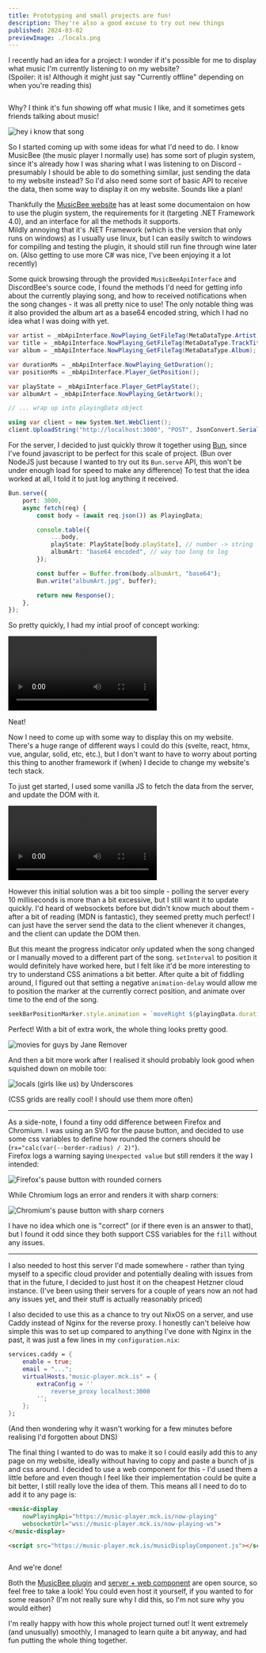 ```yaml
---
title: Prototyping and small projects are fun!
description: They're also a good excuse to try out new things
published: 2024-03-02
previewImage: ./locals.png
---
```


I recently had an idea for a project: I wonder if it's possible for me to display what music I'm currently listening to on my website?  
(Spoiler: it is! Although it might just say "Currently offline" depending on when you're reading this)

<p class="music-display-container">
	<music-display nowPlayingApi="https://music-player.mck.is/now-playing" websocketUrl="wss://music-player.mck.is/now-playing-ws">
	</music-display>

  <script src="https://music-player.mck.is/musicDisplayComponent.js"></script>
</p>

Why? I think it's fun showing off what music I like, and it sometimes gets friends talking about music!

![hey i know that song](./hey-i-know-that-song.png)

So I started coming up with some ideas for what I'd need to do. I know MusicBee (the music player I normally use) has some sort of plugin system, since it's already how I was sharing what I was listening to on Discord - presumably I should be able to do something similar, just sending the data to my website instead? So I'd also need some sort of basic API to receive the data, then some way to display it on my website. Sounds like a plan!

Thankfully the [MusicBee website](https://www.getmusicbee.com/help/api/) has at least some documentaion on how to use the plugin system, the requirements for it (targeting .NET Framework 4.0), and an interface for all the methods it supports.  
Mildly annoying that it's .NET Framework (which is the version that only runs on windows) as I usually use linux, but I can easily switch to windows for compiling and testing the plugin, it should still run fine through wine later on. (Also getting to use more C# was nice, I've been enjoying it a lot recently)

Some quick browsing through the provided `MusicBeeApiInterface` and DiscordBee's source code, I found the methods I'd need for getting info about the currently playing song, and how to received notifications when the song changes - it was all pretty nice to use! The only notable thing was it also provided the album art as a base64 encoded string, which I had no idea what I was doing with yet.

```csharp
var artist = _mbApiInterface.NowPlaying_GetFileTag(MetaDataType.Artist);
var title = _mbApiInterface.NowPlaying_GetFileTag(MetaDataType.TrackTitle);
var album = _mbApiInterface.NowPlaying_GetFileTag(MetaDataType.Album);

var durationMs = _mbApiInterface.NowPlaying_GetDuration();
var positionMs = _mbApiInterface.Player_GetPosition();

var playState = _mbApiInterface.Player_GetPlayState();
var albumArt = _mbApiInterface.NowPlaying_GetArtwork();

// ... wrap up into playingData object

using var client = new System.Net.WebClient();
client.UploadString("http://localhost:3000", "POST", JsonConvert.SerializeObject(playingData));
```

For the server, I decided to just quickly throw it together using [Bun](https://bun.sh), since I've found javascript to be perfect for this scale of project. (Bun over NodeJS just because I wanted to try out its `Bun.serve` API, this won't be under enough load for speed to make any difference) To test that the idea worked at all, I told it to just log anything it received.

```typescript
Bun.serve({
	port: 3000,
	async fetch(req) {
		const body = (await req.json()) as PlayingData;

		console.table({
			...body,
			playState: PlayState[body.playState], // number -> string
			albumArt: "base64 encoded", // way too long to log
		});

		const buffer = Buffer.from(body.albumArt, "base64");
		Bun.write("albumArt.jpg", buffer);

		return new Response();
	},
});
```

So pretty quickly, I had my intial proof of concept working:

<p>
	<video controls>
		<source src="/blog/initial-music-prototype.mp4"></source>
	</video>
</p>

Neat!

Now I need to come up with some way to display this on my website. There's a huge range of different ways I could do this (svelte, react, htmx, vue, angular, solid, etc, etc.), but I don't want to have to worry about porting this thing to another framework if (when) I decide to change my website's tech stack.

To just get started, I used some vanilla JS to fetch the data from the server, and update the DOM with it.

<p>
	<video controls>
		<source src="/blog/initial-music-web-ui.mp4"></source>
	</video>
</p>

However this initial solution was a bit too simple - polling the server every 10 milliseconds is more than a bit excessive, but I still want it to update quickly. I'd heard of websockets before but didn't know much about them - after a bit of reading (MDN is fantastic), they seemed pretty much perfect! I can just have the server send the data to the client whenever it changes, and the client can update the DOM then.

But this meant the progress indicator only updated when the song changed or I manually moved to a different part of the song. `setInterval` to position it would definitely have worked here, but I felt like it'd be more interesting to try to understand CSS animations a bit better. After quite a bit of fiddling around, I figured out that setting a negative `animation-delay` would allow me to position the marker at the currently correct position, and animate over time to the end of the song.

```js
seekBarPositionMarker.style.animation = `moveRight ${playingData.durationMs}ms linear -${currentPosition}ms forwards`;
```

Perfect! With a bit of extra work, the whole thing looks pretty good.

![movies for guys by Jane Remover](./movies-for-guys.png)

And then a bit more work after I realised it should probably look good when squished down on mobile too:

![locals (girls like us) by Underscores](./locals.png)

(CSS grids are really cool! I should use them more often)

---

As a side-note, I found a tiny odd difference between Firefox and Chromium. I was using an SVG for the pause button, and decided to use some css variables to define how rounded the corners should be (`rx="calc(var(--border-radius) / 2)"`).  
Firefox logs a warning saying `Unexpected value` but still renders it the way I intended:

![Firefox's pause button with rounded corners](./pause-firefox.png)

While Chromium logs an error and renders it with sharp corners:

![Chromium's pause button with sharp corners](./pause-chromium.png)

I have no idea which one is "correct" (or if there even is an answer to that), but I found it odd since they both support CSS variables for the `fill` without any issues.

---

I also needed to host this server I'd made somewhere - rather than tying myself to a specific cloud provider and potentially dealing with issues from that in the future, I decided to just host it on the cheapest Hetzner cloud instance. (I've been using their servers for a couple of years now an not had any issues yet, and their stuff is actually reasonably priced)

I also decided to use this as a chance to try out NixOS on a server, and use Caddy instead of Nginx for the reverse proxy. I honestly can't beleive how simple this was to set up compared to anything I've done with Nginx in the past, it was just a few lines in my `configuration.nix`:

```nix
services.caddy = {
	enable = true;
	email = "...";
	virtualHosts."music-player.mck.is" = {
		extraConfig = ''
			reverse_proxy localhost:3000
		'';
	};
};
```

(And then wondering why it wasn't working for a few minutes before realising I'd forgotten about DNS)

The final thing I wanted to do was to make it so I could easily add this to any page on my website, ideally without having to copy and paste a bunch of js and css around. I decided to use a web component for this - I'd used them a little before and even though I feel like their implementation could be quite a bit better, I still really love the idea of them.
This means all I need to do to add it to any page is:

```html
<music-display
	nowPlayingApi="https://music-player.mck.is/now-playing"
	websocketUrl="wss://music-player.mck.is/now-playing-ws">
</music-display>

<script src="https://music-player.mck.is/musicDisplayComponent.js"></script>
```

<style>
	music-display {
		display: flex;
		--base: #181926;
	}

	.music-display-container {
		display: flex;
		justify-content: center;
	}
</style>

<p class="music-display-container">
	<music-display nowPlayingApi="https://music-player.mck.is/now-playing" websocketUrl="wss://music-player.mck.is/now-playing-ws">
	</music-display>

  <script src="https://music-player.mck.is/musicDisplayComponent.js"></script>
</p>

And we're done!

Both the [MusicBee plugin](https://github.com/James-McK/PostPublicMusicPlugin) and [server + web component](https://github.com/James-McK/PostPublicMusicReceiver) are open source, so feel free to take a look! You could even host it yourself, if you wanted to for some reason? (I'm not really sure why I did this, so I'm not sure why you would either)

I'm really happy with how this whole project turned out! It went extremely (and unusually) smoothly, I managed to learn quite a bit anyway, and had fun putting the whole thing together.
